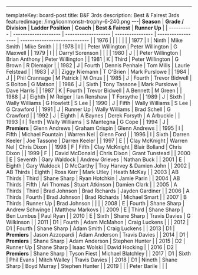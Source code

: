 ---
templateKey: board-post
title: B&F 3rds
description: Best & Fairest 3rds
featuredimage: /img/iconmonstr-trophy-6-240.png
---| **Season** | **Grade / Division** | **Ladder Position** | **Coach**        | **Best & Fairest** | **Runner Up**                 |
| ---------- | -------------------- | ------------------- | ---------------- | ------------------ | ----------------------------- |
| 1976       |                      |                     |                  |                    |                               |
| 1977       | I                    | Ninth               | Mike Smith       | Mike Smith         |                               |
| 1978       | I                    |                     | Peter Willington | Peter Willington   | G Maxwell                     |
| 1979       | I                    |                     | Darryl Sorenson  |                    |                               |
| 1980       | J                    |                     | Peter Willington | Brian Anthony      | Peter Willington              |
| 1981       | K                    | Third               | Peter Willington | G Brown            | R Diemajor                    |
| 1982       | J                    | Fourth              | Dennis Penhale   | Tom Mills          | Laurie Felstead               |
| 1983       | J                    |                     | Ziggy Niemann    | T O&#39;Brien      | Mark Purslowe                 |
| 1984       | J                    |                     | Phil Crannage    | M Patrick          | M Onus                        |
| 1985       | J                    | Fourth              | Trevor Bidwell   | S Bolton           | G Matson                      |
| 1986       | J                    | Sixth               | Tony Tassone     | Mark Purslowe      | Dave Harris                   |
| 1987       | K                    | Fourth              | Trevor Bidwell   | A Bennett          | M Green                       |
| 1988       | J                    | Eighth              | M Reiger         | Ian Renshaw        | T Forsythe                    |
| 1989       | J                    | Sixth               | Wally Williams   | G Howlett          | S Lee                         |
| 1990       | J                    | Fifth               | Wally Williams   | S Lee              | G Crawford                    |
| 1991       | J                    | Runner Up           | Wally Williams   | Brad Schell        | G Crawford                    |
| 1992       | J                    | Eighth              | A Baynes         | Derek Forsyth      | A Arbuckle                    |
| 1993       | I                    | Tenth               | Wally Williams   | S Mantegna         | G Cope                        |
| 1994       | J                    | **Premiers**        | Glenn Andrews    | Graham Crispin     | Glenn Andrews                 |
| 1995       | I                    | Fifth               | Michael Fountain | Warren Nel         | Glenn Ford                    |
| 1996       | I                    | Sixth               | Darren Keeler    | Joe Tassone        | Darren Keeler                 |
| 1997       | E                    |                     | Clay McKnight    | Warren Nel         | Chris Dixon                   |
| 1998       | F                    | Fifth               | Clay McKnight    | Blair Bolland      | Chris Dixon                   |
| 1999       | F                    |                     | David McDonald   | Chris Dixon        | Grant Tunstead                |
| 2000       | E                    | Seventh             | Gary Waldock     | Andrew Grieves     | Nathan Buck                   |
| 2001       | E                    | Eighth              | Gary Waldock     | D McCarthy         | Troy Harvey &amp; Damien John |
| 2002       | AB Thirds            | Eighth              | Ross Kerr        | Mark Utley         | Heath McKay                   |
| 2003       | AB Thirds            | Third               | Shane Sharp      | Ryan Hotchkin      | Jamie Parin                   |
| 2004       | AB Thirds            | Fifth               | Ari Thomas       | Stuart Atkinson    | Damien Clark                  |
| 2005       | A Thirds             | Third               | Brad Johnson     | Brad Richards      | Jayden Gardiner               |
| 2006       | A Thirds             | Fourth              | Brad Johnson     | Brad Richards      | Michael Smart                 |
| 2007       | B Thirds             | Runner Up           | Brad Johnson     |                    |                               |
| 2008       | E                    | Fourth              | Shane Sharp      | Andrew Schwinge    | Matthew Markovs               |
| 2009       | E                    | Third               | Shane Sharp      | Ben Lumbus         | Paul Ryan                     |
| 2010       | E                    | Sixth               | Shane Sharp      | Travis Davies      | G Wilkinson                   |
| 2011       | D1                   | Fourth              | Adam McMahon     | Craig Luckens      |                               |
| 2012       | D1                   | Fourth              | Shane Sharp      | Adam Smith         | Craig Luckens                 |
| 2013       | D1                   | **Premiers**        | Jason Azzopardi  | Adam Anderson      | Travis Davies                 |
| 2014       | D1                   | **Premiers**        | Shane Sharp      | Adam Anderson      | Stephen Hunter                |
| 2015       | D2                   | Runner Up           | Shane Sharp      | Isaac Wolski       | David Hocking                 |
| 2016       | D2                   | **Premiers**        | Shane Sharp      | Tyson Fiest        | Michael Blatchley             |
| 2017       | D1                   | Sixth               | Phil Evans       | Mitch Walley       | Travis Davies                 |
| 2018       | D1                   | Nineth              | Shane Sharp      | Boyd Murray        | Stephen Hunter                |
| 2019       |                      |                     | Peter Barile     |                    |                               |
